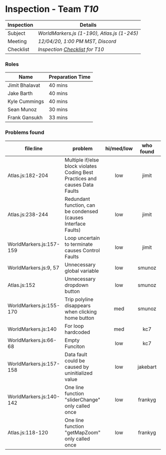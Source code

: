 # Inspection - Team *T10* 
 
| Inspection | Details |
| ----- | ----- |
| Subject | *WorldMarkers.js (1-190), Atlas.js (1-245)* |
| Meeting | *12/04/20, 1:00 PM MST, Discord* |
| Checklist | *Inspection [Checklist](https://github.com/csucs314f20/t10/blob/master/reports/checklist.md) for T10* |

### Roles

| Name | Preparation Time |
| ---- | ---- |
| Jimit Bhalavat | 40 mins |
| Jake Barth | 40 mins |
| Kyle Cummings | 40 mins |
| Sean Munoz | 30 mins |
| Frank Gansukh | 33 mins |

### Problems found

| file:line | problem | hi/med/low | who found | github#  |
| --- | --- | :---: | :---: | --- |
| Atlas.js:182-204 | Multiple if/else block violates Coding Best Practices and causes Data Faults | low | jimit | Issue #1098 |
| Atlas.js:238-244 | Redundant function, can be condensed (causes Interface Faults) | low | jimit | Issue #1100 |
| WorldMarkers.js:157-159 | Loop uncertain to terminate causes Control Faults | low | jimit | Issue #1101 |
| WorldMarkers.js:9, 57 | Unnecessary global variable | low  | smunoz | Issue #1114 |
| Atlas.js:152 | Unnecessary dropdown button | low | smunoz | #1112 |
| WorldMarkers.js:155-170 | Trip polyline disappears when clicking home button | med | smunoz | Issue #1083 |
| WorldMarkers.js:140 | For loop hardcoded | med | kc7 | Issue #1110 |
| WorldMarkers.js:66-68 | Empty Funciton | low | kc7 | Issue #1111 |
| WorldMarkers.js:157-158 | Data fault could be caused by uninitialized value | low | jakebart | Issue #1102 |
| WorldMarkers.js:140-142 | One line function "sliderChange" only called once | low | frankyg | Issue #1104 |
| Atlas.js:118-120 | One line function "getMapZoom" only called once | low | frankyg | Issue #1106 |
